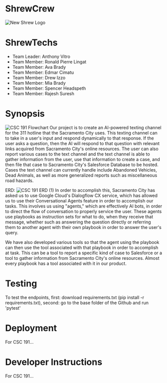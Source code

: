 # ShrewCrew
 ![New Shrew Logo](https://github.com/user-attachments/assets/388f4ea8-84b1-4097-a011-387a7e9315f8)

ShrewTechs
=======
- Team Leader: Anthony Vitro
- Team Member: Ronald Pierre Lingat
- Team Member: Ava Brady
- Team Member: Edmar Cimatu
- Team Member: Drew Izzo
- Team Member: Mia Brady
- Team Member: Spencer Headspeth
- Team Member: Rajesh Suresh

Synopsis
=======
![CSC 191 Flowchart](https://github.com/user-attachments/assets/133ecc88-1d52-418b-97fb-18da42199855)
Our project is to create an AI-powered texting channel for the 311 hotline that the Sacramento City uses. This texting channel can to take in a user's input and respond dynamically to that response. If the user asks a question, then the AI will respond to that question with relevant links acquired from Sacramento City's online resources. The user can also report various cases to the text channel and the text channel is able to gather information from the user, use that information to create a case, and then file that case to Sacramento City's Salesforce Database to be hosted. Cases the text channel can currently handle include Abandoned Vehicles, Dead Animals, as well as more generalized reports such as miscellaneous road hazards.

ERD:
![CSC 191 ERD (1)](https://github.com/user-attachments/assets/09cd77e6-c200-442d-8311-2f85988b67b6)
In order to accomplish this, Sacramento City has asked us to use Google Cloud's Dialogflow CX service, which has allowed us to use their Conversational Agents feature in order to accomplish our tasks. This involves us using "agents," which are effectively AI bots, in order to direct the flow of conversation to properly service the user. These agents use playbooks as instruction sets for what to do, when they receive that message, whether such as answering the question directly or referring them to another agent with their own playbook in order to answer the user's query.

We have also developed various tools so that the agent using the playbook can then use the tool associated with that playbook in order to accomplish at task. This can be a tool to report a specific kind of case to Salesforce or a tool to gather information from Sacramento City's online resources. Almost every playbook has a tool associated with it in our product.

Testing
=======
To test the endpoints, first: download requirements.txt (pip install -r requirements.txt), second: go to the base folder of the Github and run 'pytest'

Deployment
=======
For CSC 191...

Developer Instructions
=======
For CSC 191...
